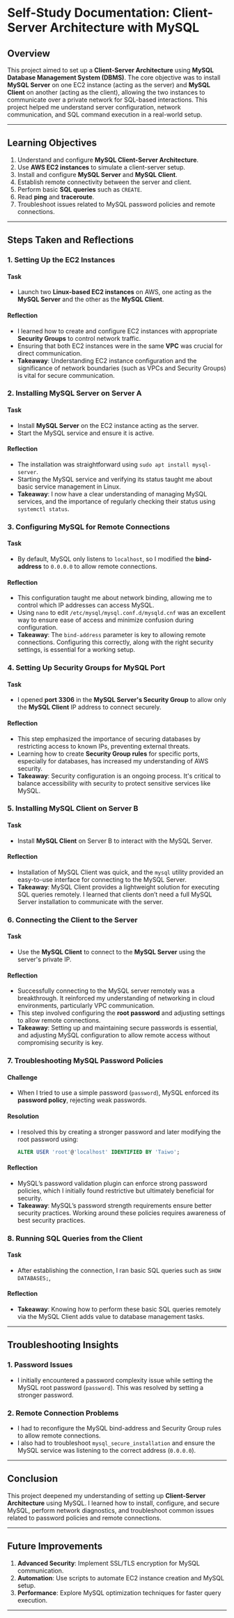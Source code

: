 # Self-Study Documentation: Client-Server Architecture with MySQL

## Overview

This project aimed to set up a **Client-Server Architecture** using **MySQL Database Management System (DBMS)**. The core objective was to install **MySQL Server** on one EC2 instance (acting as the server) and **MySQL Client** on another (acting as the client), allowing the two instances to communicate over a private network for SQL-based interactions. This project helped me understand server configuration, network communication, and SQL command execution in a real-world setup.

---

## Learning Objectives
1. Understand and configure **MySQL Client-Server Architecture**.
2. Use **AWS EC2 instances** to simulate a client-server setup.
3. Install and configure **MySQL Server** and **MySQL Client**.
4. Establish remote connectivity between the server and client.
5. Perform basic **SQL queries** such as `CREATE`.
6. Read **ping** and **traceroute**.
7. Troubleshoot issues related to MySQL password policies and remote connections.

---

## Steps Taken and Reflections

### 1. Setting Up the EC2 Instances
#### Task
- Launch two **Linux-based EC2 instances** on AWS, one acting as the **MySQL Server** and the other as the **MySQL Client**.

#### Reflection
- I learned how to create and configure EC2 instances with appropriate **Security Groups** to control network traffic.
- Ensuring that both EC2 instances were in the same **VPC** was crucial for direct communication.
- **Takeaway**: Understanding EC2 instance configuration and the significance of network boundaries (such as VPCs and Security Groups) is vital for secure communication.

### 2. Installing MySQL Server on Server A
#### Task
- Install **MySQL Server** on the EC2 instance acting as the server.
- Start the MySQL service and ensure it is active.

#### Reflection
- The installation was straightforward using `sudo apt install mysql-server`.
- Starting the MySQL service and verifying its status taught me about basic service management in Linux.
- **Takeaway**: I now have a clear understanding of managing MySQL services, and the importance of regularly checking their status using `systemctl status`.

### 3. Configuring MySQL for Remote Connections
#### Task
- By default, MySQL only listens to `localhost`, so I modified the **bind-address** to `0.0.0.0` to allow remote connections.

#### Reflection
- This configuration taught me about network binding, allowing me to control which IP addresses can access MySQL.
- Using `nano` to edit `/etc/mysql/mysql.conf.d/mysqld.cnf` was an excellent way to ensure ease of access and minimize confusion during configuration.
- **Takeaway**: The `bind-address` parameter is key to allowing remote connections. Configuring this correctly, along with the right security settings, is essential for a working setup.

### 4. Setting Up Security Groups for MySQL Port
#### Task
- I opened **port 3306** in the **MySQL Server's Security Group** to allow only the **MySQL Client** IP address to connect securely.

#### Reflection
- This step emphasized the importance of securing databases by restricting access to known IPs, preventing external threats.
- Learning how to create **Security Group rules** for specific ports, especially for databases, has increased my understanding of AWS security.
- **Takeaway**: Security configuration is an ongoing process. It's critical to balance accessibility with security to protect sensitive services like MySQL.

### 5. Installing MySQL Client on Server B
#### Task
- Install **MySQL Client** on Server B to interact with the MySQL Server.

#### Reflection
- Installation of MySQL Client was quick, and the `mysql` utility provided an easy-to-use interface for connecting to the MySQL Server.
- **Takeaway**: MySQL Client provides a lightweight solution for executing SQL queries remotely. I learned that clients don’t need a full MySQL Server installation to communicate with the server.

### 6. Connecting the Client to the Server
#### Task
- Use the **MySQL Client** to connect to the **MySQL Server** using the server's private IP.

#### Reflection
- Successfully connecting to the MySQL server remotely was a breakthrough. It reinforced my understanding of networking in cloud environments, particularly VPC communication.
- This step involved configuring the **root password** and adjusting settings to allow remote connections.
- **Takeaway**: Setting up and maintaining secure passwords is essential, and adjusting MySQL configuration to allow remote access without compromising security is key.

### 7. Troubleshooting MySQL Password Policies
#### Challenge
- When I tried to use a simple password (`password`), MySQL enforced its **password policy**, rejecting weak passwords.

#### Resolution
- I resolved this by creating a stronger password and later modifying the root password using:
  ```sql
  ALTER USER 'root'@'localhost' IDENTIFIED BY 'Taiwo';
  ```

#### Reflection
- MySQL’s password validation plugin can enforce strong password policies, which I initially found restrictive but ultimately beneficial for security.
- **Takeaway**: MySQL’s password strength requirements ensure better security practices. Working around these policies requires awareness of best security practices.

### 8. Running SQL Queries from the Client
#### Task
- After establishing the connection, I ran basic SQL queries such as `SHOW DATABASES;`, 

#### Reflection
- **Takeaway**: Knowing how to perform these basic SQL queries remotely via the MySQL Client adds value to database management tasks.



---

## Troubleshooting Insights

### 1. Password Issues
- I initially encountered a password complexity issue while setting the MySQL root password (`password`). This was resolved by setting a stronger password.

### 2. Remote Connection Problems
- I had to reconfigure the MySQL bind-address and Security Group rules to allow remote connections.
- I also had to troubleshoot `mysql_secure_installation` and ensure the MySQL service was listening to the correct address (`0.0.0.0`).

---

## Conclusion

This project deepened my understanding of setting up **Client-Server Architecture** using MySQL. I learned how to install, configure, and secure MySQL, perform network diagnostics, and troubleshoot common issues related to password policies and remote connections. 

---

## Future Improvements
1. **Advanced Security**: Implement SSL/TLS encryption for MySQL communication.
2. **Automation**: Use scripts to automate EC2 instance creation and MySQL setup.
3. **Performance**: Explore MySQL optimization techniques for faster query execution.

---